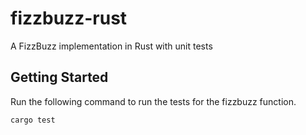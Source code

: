 # fizzbuzz-rust
A FizzBuzz implementation in Rust with unit tests

## Getting Started
Run the following command to run the tests for the fizzbuzz function.
```sh
cargo test
```

